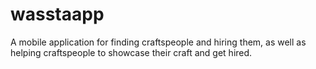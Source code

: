 # wasstaapp

A mobile application for finding craftspeople and hiring them, as well as helping craftspeople to showcase their craft and get hired.
